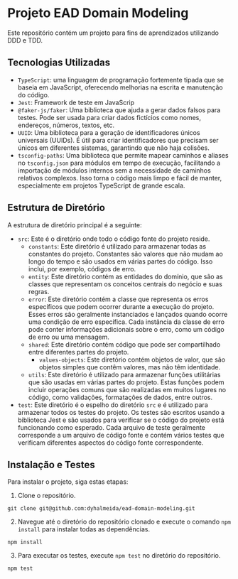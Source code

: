 # Projeto EAD Domain Modeling

Este repositório contém um projeto para fins de aprendizados utilizando DDD e TDD.

## Tecnologias Utilizadas

- `TypeScript`: uma linguagem de programação fortemente tipada que se baseia em JavaScript, oferecendo melhorias na escrita e manutenção do código.
- `Jest`: Framework de teste em JavaScrip
- `@faker-js/faker`: Uma biblioteca que ajuda a gerar dados falsos para testes. Pode ser usada para criar dados fictícios como nomes, endereços, números, textos, etc.
- `UUID`: Uma biblioteca para a geração de identificadores únicos universais (UUIDs). É útil para criar identificadores que precisam ser únicos em diferentes sistemas, garantindo que não haja colisões.
- `tsconfig-paths`: Uma biblioteca que permite mapear caminhos e aliases no `tsconfig.json` para módulos em tempo de execução, facilitando a importação de módulos internos sem a necessidade de caminhos relativos complexos. Isso torna o código mais limpo e fácil de manter, especialmente em projetos TypeScript de grande escala.

## Estrutura de Diretório

A estrutura de diretório principal é a seguinte:

- `src`: Este é o diretório onde todo o código fonte do projeto reside.
  - `constants`: Este diretório é utilizado para armazenar todas as constantes do projeto. Constantes são valores que não mudam ao longo do tempo e são usados em várias partes do código. Isso inclui, por exemplo, códigos de erro.
  - `entity`: Este diretório contém as entidades do domínio, que são as classes que representam os conceitos centrais do negócio e suas regras.
  - `error`: Este diretório contém a classe que representa os erros específicos que podem ocorrer durante a execução do projeto. Esses erros são geralmente instanciados e lançados quando ocorre uma condição de erro específica. Cada instância da classe de erro pode conter informações adicionais sobre o erro, como um código de erro ou uma mensagem.
  - `shared`: Este diretório contém código que pode ser compartilhado entre diferentes partes do projeto.
    - `values-objects`: Este diretório contém objetos de valor, que são objetos simples que contêm valores, mas não têm identidade.
  - `utils`: Este diretório é utilizado para armazenar funções utilitárias que são usadas em várias partes do projeto. Estas funções podem incluir operações comuns que são realizadas em muitos lugares no código, como validações, formatações de dados, entre outros.
- `test`: Este diretório é o espelho do diretório `src` e é utilizado para armazenar todos os testes do projeto. Os testes são escritos usando a biblioteca Jest e são usados para verificar se o código do projeto está funcionando como esperado. Cada arquivo de teste geralmente corresponde a um arquivo de código fonte e contém vários testes que verificam diferentes aspectos do código fonte correspondente.


## Instalação e Testes

Para instalar o projeto, siga estas etapas:

1. Clone o repositório.
```shell
git clone git@github.com:dyhalmeida/ead-domain-modeling.git
```
2. Navegue até o diretório do repositório clonado e execute o comando `npm install` para instalar todas as dependências.
```shell
npm install
```
3. Para executar os testes, execute `npm test` no diretório do repositório.
```shell
npm test
```
